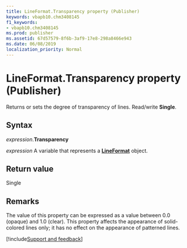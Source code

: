 ```yaml
---
title: LineFormat.Transparency property (Publisher)
keywords: vbapb10.chm3408145
f1_keywords:
- vbapb10.chm3408145
ms.prod: publisher
ms.assetid: 67d57579-8f6b-3af9-17e8-298a8466e943
ms.date: 06/08/2019
localization_priority: Normal
---
```



# LineFormat.Transparency property (Publisher)

Returns or sets the degree of transparency of lines. Read/write **Single**.


## Syntax

_expression_.**Transparency**

_expression_ A variable that represents a **[LineFormat](Publisher.LineFormat.md)** object.


## Return value

Single


## Remarks

The value of this property can be expressed as a value between 0.0 (opaque) and 1.0 (clear). This property affects the appearance of solid-colored lines only; it has no effect on the appearance of patterned lines.



[!include[Support and feedback](~/includes/feedback-boilerplate.md)]
